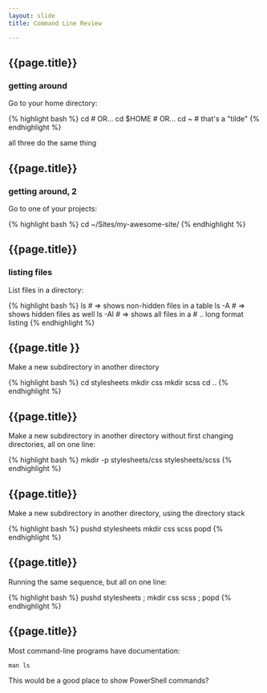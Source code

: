 ```yaml
---
layout: slide
title: Command Line Review

---
```


<section>

## {{page.title}}

### getting around

Go to your home directory:


{% highlight bash %}
cd # OR...
cd $HOME # OR...
cd ~ # that's a "tilde"
{% endhighlight %}

all three do the same thing

</section>

<section>

## {{page.title}}

### getting around, 2

Go to one of your projects:


{% highlight bash %}
cd ~/Sites/my-awesome-site/
{% endhighlight %}

</section>

<section>

## {{page.title}}

### listing files

List files in a directory:

{% highlight bash %}
ls # => shows non-hidden files in a table
ls -A # => shows hidden files as well
ls -Al # => shows all files in a
       # .. long format listing
{% endhighlight %}

</section>

<section>

## {{page.title }}

Make a new subdirectory in another directory

{% highlight bash %}
cd stylesheets
mkdir css
mkdir scss
cd ..
{% endhighlight %}

</section>

<section>

## {{page.title}}

Make a new subdirectory in another directory without first changing directories, all on one line:

{% highlight bash %}
mkdir -p stylesheets/css stylesheets/scss
{% endhighlight %}

</section>

<section>

## {{page.title}}

Make a new subdirectory in another directory, using the directory stack


{% highlight bash %}
pushd stylesheets
mkdir css scss
popd
{% endhighlight %}

</section>

<section>

## {{page.title}}

Running the same sequence, but all on one line:

{% highlight bash %}
pushd stylesheets ; mkdir css scss ; popd
{% endhighlight %}

</section>



<section>

## {{page.title}}

Most command-line programs have documentation:

    man ls

</section>

<aside class="notes">

This would be a good place to show PowerShell commands?

</aside>
